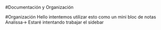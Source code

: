 #Documentación y Organización

#Organización
Hello intentemos utilizar esto como un mini bloc de notas
Analissa-> Estaré intentando trabajar el sidebar
